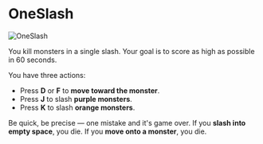 # OneSlash

![OneSlash](https://github.com/user-attachments/assets/e4b439af-20c1-49be-a9b8-2207984ae175)

You kill monsters in a single slash. Your goal is to score as high as possible in 60 seconds.

You have three actions: 
- Press **D** or **F** to **move toward the monster**. 
- Press **J** to slash **purple monsters**. 
- Press **K** to slash **orange monsters**.
  
Be quick, be precise — one mistake and it's game over.
If you **slash into empty space**, you die.
If you **move onto a monster**, you die.
